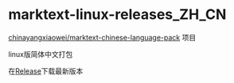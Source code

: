 # marktext-linux-releases_ZH_CN

[chinayangxiaowei/marktext-chinese-language-pack](https://github.com/chinayangxiaowei/marktext-chinese-language-pack) 项目

linux版简体中文打包

在[Release](https://github.com/gklkf/marktext-linux-releases_ZH_CN/releases/latest)下载最新版本
